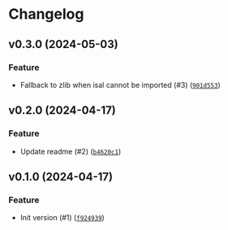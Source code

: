 # Changelog

## v0.3.0 (2024-05-03)

### Feature

- Fallback to zlib when isal cannot be imported (#3) ([`901d553`](https://github.com/bdraco/aiohttp-isal/commit/901d553ccd5844037d8e05a26c216fa21b4f8ad3))

## v0.2.0 (2024-04-17)

### Feature

- Update readme (#2) ([`b4620c1`](https://github.com/bdraco/aiohttp-isal/commit/b4620c1e475fb43ef5faaaf91c26dc50d119411b))

## v0.1.0 (2024-04-17)

### Feature

- Init version (#1) ([`f924939`](https://github.com/bdraco/aiohttp-isal/commit/f924939e220f71bba201e1fcd39b1fc3474b21e2))
